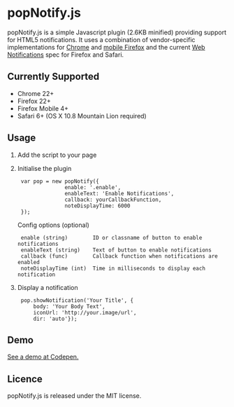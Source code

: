popNotify.js
=========

popNotify.js is a simple Javascript plugin (2.6KB minified) providing support for HTML5 notifications. It uses a combination of vendor-specific implementations for [Chrome](http://www.chromium.org/developers/design-documents/desktop-notifications/api-specification) and [mobile Firefox](https://developer.mozilla.org/en-US/docs/Web/API/notification) and the current [Web Notifications](http://www.w3.org/TR/notifications/) spec for Firefox and Safari.

## Currently Supported ##

- Chrome 22+
- Firefox 22+
- Firefox Mobile 4+
- Safari 6+ (OS X 10.8 Mountain Lion required)

## Usage ##

1. Add the script to your page

    <script src="popnotify-1.0.0.js"></script>

2. Initialise the plugin

		var pop = new popNotify({
		              enable: '.enable',
		              enableText: 'Enable Notifications',
		              callback: yourCallbackFunction,
		              noteDisplayTime: 6000
	    });

	
	Config options (optional)

		enable (string)        ID or classname of button to enable notifications
		enableText (string)    Text of button to enable notifications
		callback (func)        Callback function when notifications are enabled
		noteDisplayTime (int)  Time in milliseconds to display each notification

3. Display a notification

		pop.showNotification('Your Title', {
			body: 'Your Body Text', 
			iconUrl: 'http://your.image/url',
			dir: 'auto'});

## Demo ##

[See a demo at Codepen.](http://codepen.io/clintioo/details/mjgcp)

## Licence ##

popNotify.js is released under the MIT license.